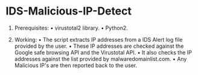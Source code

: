 # IDS-Malicious-IP-Detect

1.	Prerequisites: 
•	virustotal2 library.
•	Python2.

2.	Working:
•	The script extracts IP addresses from a IDS Alert log file provided by the user. 
•	These IP addresses are checked against the Google safe browsing API and the Virustotal API.
•	It also checks the IP addresses against the list provided by malwaredomainlist.com.
•	Any Malicious IP's are then reported back to the user.
 
